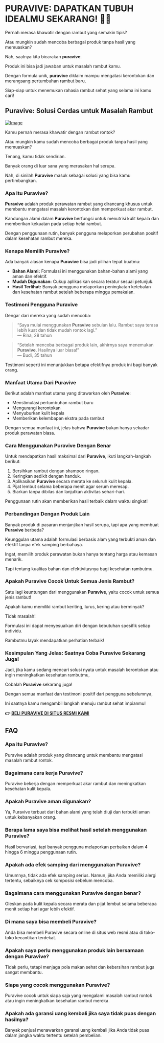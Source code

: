 # PURAVIVE: DAPATKAN TUBUH IDEALMU SEKARANG! 💪✨

Pernah merasa khawatir dengan rambut yang semakin tipis? 

Atau mungkin sudah mencoba berbagai produk tanpa hasil yang memuaskan? 

Nah, saatnya kita bicarakan **puravive**. 

Produk ini bisa jadi jawaban untuk masalah rambut kamu. 

Dengan formula unik, **puravive** diklaim mampu mengatasi kerontokan dan merangsang pertumbuhan rambut baru.  

Siap-siap untuk menemukan rahasia rambut sehat yang selama ini kamu cari!

## Puravive: Solusi Cerdas untuk Masalah Rambut

[![Image](https://puravive.com/assets/images/product-home.png)](https://gchaffi.com/RLY7L4Eh)

Kamu pernah merasa khawatir dengan rambut rontok?

Atau mungkin kamu sudah mencoba berbagai produk tanpa hasil yang memuaskan?

Tenang, kamu tidak sendirian.

Banyak orang di luar sana yang merasakan hal serupa. 

Nah, di sinilah **Puravive** masuk sebagai solusi yang bisa kamu pertimbangkan.

### Apa Itu Puravive?

**Puravive** adalah produk perawatan rambut yang dirancang khusus untuk membantu mengatasi masalah kerontokan dan memperkuat akar rambut. 

Kandungan alami dalam **Puravive** berfungsi untuk menutrisi kulit kepala dan memberikan kekuatan pada setiap helai rambut.

Dengan penggunaan rutin, banyak pengguna melaporkan perubahan positif dalam kesehatan rambut mereka.

### Kenapa Memilih Puravive?

Ada banyak alasan kenapa **Puravive** bisa jadi pilihan tepat buatmu:

- **Bahan Alami:** Formulasi ini menggunakan bahan-bahan alami yang aman dan efektif.
- **Mudah Digunakan:** Cukup aplikasikan secara teratur sesuai petunjuk.
- **Hasil Terlihat:** Banyak pengguna melaporkan peningkatan ketebalan dan kesehatan rambut setelah beberapa minggu pemakaian.

### Testimoni Pengguna Puravive

Dengar dari mereka yang sudah mencoba:

> “Saya mulai menggunakan **Puravive** sebulan lalu. Rambut saya terasa lebih kuat dan tidak mudah rontok lagi.”  
> — Rina, 28 tahun

> “Setelah mencoba berbagai produk lain, akhirnya saya menemukan **Puravive**. Hasilnya luar biasa!”  
> — Budi, 35 tahun

Testimoni seperti ini menunjukkan betapa efektifnya produk ini bagi banyak orang.

### Manfaat Utama Dari Puravive

Berikut adalah manfaat utama yang ditawarkan oleh **Puravive**:

- Menstimulasi pertumbuhan rambut baru
- Mengurangi kerontokan
- Menyuburkan kulit kepala
- Memberikan kelembapan ekstra pada rambut

Dengan semua manfaat ini, jelas bahwa **Puravive** bukan hanya sekadar produk perawatan biasa.

### Cara Menggunakan Puravive Dengan Benar

Untuk mendapatkan hasil maksimal dari **Puravive**, ikuti langkah-langkah berikut:

1. Bersihkan rambut dengan shampoo ringan.
2. Keringkan sedikit dengan handuk.
3. Aplikasikan **Puravive** secara merata ke seluruh kulit kepala.
4. Pijat lembut selama beberapa menit agar serum meresap.
5. Biarkan tanpa dibilas dan lanjutkan aktivitas sehari-hari.

Penggunaan rutin akan memberikan hasil terbaik dalam waktu singkat!

### Perbandingan Dengan Produk Lain

Banyak produk di pasaran menjanjikan hasil serupa, tapi apa yang membuat **Puravive** berbeda? 

Keunggulan utama adalah formulasi berbasis alam yang terbukti aman dan efektif tanpa efek samping berbahaya.

Ingat, memilih produk perawatan bukan hanya tentang harga atau kemasan menarik.

Tapi tentang kualitas bahan dan efektivitasnya bagi kesehatan rambutmu.

### Apakah Puravive Cocok Untuk Semua Jenis Rambut?

Satu lagi keuntungan dari menggunakan **Puravive**, yaitu cocok untuk semua jenis rambut!

Apakah kamu memiliki rambut keriting, lurus, kering atau berminyak? 

Tidak masalah! 

Formulasi ini dapat menyesuaikan diri dengan kebutuhan spesifik setiap individu.

Rambutmu layak mendapatkan perhatian terbaik!

### Kesimpulan Yang Jelas: Saatnya Coba Puravive Sekarang Juga!

Jadi, jika kamu sedang mencari solusi nyata untuk masalah kerontokan atau ingin meningkatkan kesehatan rambutmu,

Cobalah **Puravive** sekarang juga! 

Dengan semua manfaat dan testimoni positif dari pengguna sebelumnya,

Ini saatnya kamu mengambil langkah menuju rambut sehat impianmu!



**👉 [BELI PURAVIVE DI SITUS RESMI KAMI](https://gchaffi.com/RLY7L4Eh)**

## FAQ

### Apa itu Puravive?
Puravive adalah produk yang dirancang untuk membantu mengatasi masalah rambut rontok. 

### Bagaimana cara kerja Puravive?
Puravive bekerja dengan memperkuat akar rambut dan meningkatkan kesehatan kulit kepala. 

### Apakah Puravive aman digunakan?
Ya, Puravive terbuat dari bahan alami yang telah diuji dan terbukti aman untuk kebanyakan orang.

### Berapa lama saya bisa melihat hasil setelah menggunakan Puravive?
Hasil bervariasi, tapi banyak pengguna melaporkan perbaikan dalam 4 hingga 6 minggu penggunaan rutin.

### Apakah ada efek samping dari menggunakan Puravive?
Umumnya, tidak ada efek samping serius. Namun, jika Anda memiliki alergi tertentu, sebaiknya cek komposisi sebelum mencoba.

### Bagaimana cara menggunakan Puravive dengan benar?
Oleskan pada kulit kepala secara merata dan pijat lembut selama beberapa menit setiap hari agar lebih efektif.

### Di mana saya bisa membeli Puravive?
Anda bisa membeli Puravive secara online di situs web resmi atau di toko-toko kecantikan terdekat.

### Apakah saya perlu menggunakan produk lain bersamaan dengan Puravive?
Tidak perlu, tetapi menjaga pola makan sehat dan kebersihan rambut juga sangat membantu.

### Siapa yang cocok menggunakan Puravive?
Puravive cocok untuk siapa saja yang mengalami masalah rambut rontok atau ingin meningkatkan kesehatan rambut mereka.

### Apakah ada garansi uang kembali jika saya tidak puas dengan hasilnya?
Banyak penjual menawarkan garansi uang kembali jika Anda tidak puas dalam jangka waktu tertentu setelah pembelian.